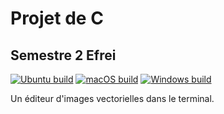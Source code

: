 # Projet de C
## Semestre 2 Efrei

[![Ubuntu build](https://github.com/DocSystem/ProjetTI202/actions/workflows/cmake-ubuntu.yml/badge.svg)](https://github.com/DocSystem/ProjetTI202/actions/workflows/cmake-ubuntu.yml)
[![macOS build](https://github.com/DocSystem/ProjetTI202/actions/workflows/cmake-macos.yml/badge.svg)](https://github.com/DocSystem/ProjetTI202/actions/workflows/cmake-macos.yml)
[![Windows build](https://github.com/DocSystem/ProjetTI202/actions/workflows/cmake-windows.yml/badge.svg)](https://github.com/DocSystem/ProjetTI202/actions/workflows/cmake-windows.yml)

Un éditeur d'images vectorielles dans le terminal.